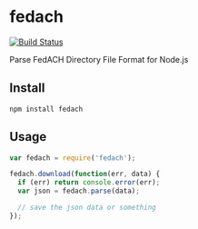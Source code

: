 # fedach

[![Build Status](https://travis-ci.org/freewil/node-fedach.png)](https://travis-ci.org/freewil/node-fedach)

Parse FedACH Directory File Format for Node.js

## Install

```
npm install fedach
```

## Usage

```js
var fedach = require('fedach');

fedach.download(function(err, data) {
  if (err) return console.error(err);
  var json = fedach.parse(data);

  // save the json data or something
});
```
